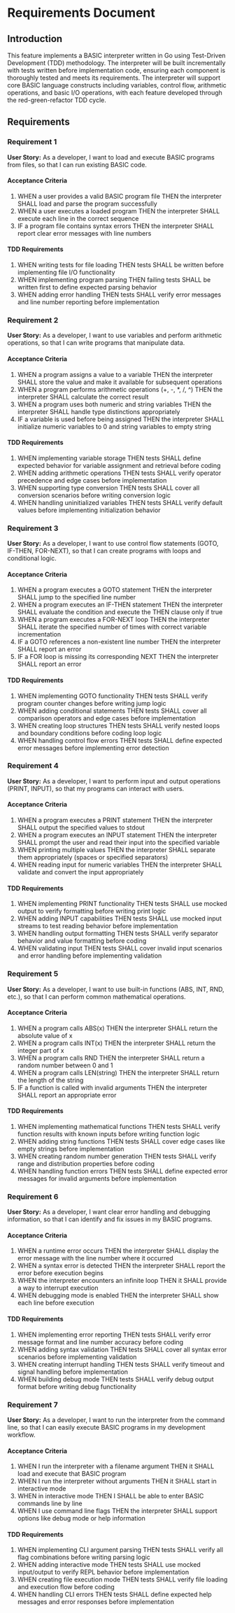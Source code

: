 # Requirements Document

## Introduction

This feature implements a BASIC interpreter written in Go using Test-Driven Development (TDD) methodology. The interpreter will be built incrementally with tests written before implementation code, ensuring each component is thoroughly tested and meets its requirements. The interpreter will support core BASIC language constructs including variables, control flow, arithmetic operations, and basic I/O operations, with each feature developed through the red-green-refactor TDD cycle.

## Requirements

### Requirement 1

**User Story:** As a developer, I want to load and execute BASIC programs from files, so that I can run existing BASIC code.

#### Acceptance Criteria

1. WHEN a user provides a valid BASIC program file THEN the interpreter SHALL load and parse the program successfully
2. WHEN a user executes a loaded program THEN the interpreter SHALL execute each line in the correct sequence
3. IF a program file contains syntax errors THEN the interpreter SHALL report clear error messages with line numbers

#### TDD Requirements

1. WHEN writing tests for file loading THEN tests SHALL be written before implementing file I/O functionality
2. WHEN implementing program parsing THEN failing tests SHALL be written first to define expected parsing behavior
3. WHEN adding error handling THEN tests SHALL verify error messages and line number reporting before implementation

### Requirement 2

**User Story:** As a developer, I want to use variables and perform arithmetic operations, so that I can write programs that manipulate data.

#### Acceptance Criteria

1. WHEN a program assigns a value to a variable THEN the interpreter SHALL store the value and make it available for subsequent operations
2. WHEN a program performs arithmetic operations (+, -, *, /, ^) THEN the interpreter SHALL calculate the correct result
3. WHEN a program uses both numeric and string variables THEN the interpreter SHALL handle type distinctions appropriately
4. IF a variable is used before being assigned THEN the interpreter SHALL initialize numeric variables to 0 and string variables to empty string

#### TDD Requirements

1. WHEN implementing variable storage THEN tests SHALL define expected behavior for variable assignment and retrieval before coding
2. WHEN adding arithmetic operations THEN tests SHALL verify operator precedence and edge cases before implementation
3. WHEN supporting type conversion THEN tests SHALL cover all conversion scenarios before writing conversion logic
4. WHEN handling uninitialized variables THEN tests SHALL verify default values before implementing initialization behavior

### Requirement 3

**User Story:** As a developer, I want to use control flow statements (GOTO, IF-THEN, FOR-NEXT), so that I can create programs with loops and conditional logic.

#### Acceptance Criteria

1. WHEN a program executes a GOTO statement THEN the interpreter SHALL jump to the specified line number
2. WHEN a program executes an IF-THEN statement THEN the interpreter SHALL evaluate the condition and execute the THEN clause only if true
3. WHEN a program executes a FOR-NEXT loop THEN the interpreter SHALL iterate the specified number of times with correct variable incrementation
4. IF a GOTO references a non-existent line number THEN the interpreter SHALL report an error
5. IF a FOR loop is missing its corresponding NEXT THEN the interpreter SHALL report an error

#### TDD Requirements

1. WHEN implementing GOTO functionality THEN tests SHALL verify program counter changes before writing jump logic
2. WHEN adding conditional statements THEN tests SHALL cover all comparison operators and edge cases before implementation
3. WHEN creating loop structures THEN tests SHALL verify nested loops and boundary conditions before coding loop logic
4. WHEN handling control flow errors THEN tests SHALL define expected error messages before implementing error detection

### Requirement 4

**User Story:** As a developer, I want to perform input and output operations (PRINT, INPUT), so that my programs can interact with users.

#### Acceptance Criteria

1. WHEN a program executes a PRINT statement THEN the interpreter SHALL output the specified values to stdout
2. WHEN a program executes an INPUT statement THEN the interpreter SHALL prompt the user and read their input into the specified variable
3. WHEN printing multiple values THEN the interpreter SHALL separate them appropriately (spaces or specified separators)
4. WHEN reading input for numeric variables THEN the interpreter SHALL validate and convert the input appropriately

#### TDD Requirements

1. WHEN implementing PRINT functionality THEN tests SHALL use mocked output to verify formatting before writing print logic
2. WHEN adding INPUT capabilities THEN tests SHALL use mocked input streams to test reading behavior before implementation
3. WHEN handling output formatting THEN tests SHALL verify separator behavior and value formatting before coding
4. WHEN validating input THEN tests SHALL cover invalid input scenarios and error handling before implementing validation

### Requirement 5

**User Story:** As a developer, I want to use built-in functions (ABS, INT, RND, etc.), so that I can perform common mathematical operations.

#### Acceptance Criteria

1. WHEN a program calls ABS(x) THEN the interpreter SHALL return the absolute value of x
2. WHEN a program calls INT(x) THEN the interpreter SHALL return the integer part of x
3. WHEN a program calls RND THEN the interpreter SHALL return a random number between 0 and 1
4. WHEN a program calls LEN(string) THEN the interpreter SHALL return the length of the string
5. IF a function is called with invalid arguments THEN the interpreter SHALL report an appropriate error

#### TDD Requirements

1. WHEN implementing mathematical functions THEN tests SHALL verify function results with known inputs before writing function logic
2. WHEN adding string functions THEN tests SHALL cover edge cases like empty strings before implementation
3. WHEN creating random number generation THEN tests SHALL verify range and distribution properties before coding
4. WHEN handling function errors THEN tests SHALL define expected error messages for invalid arguments before implementation

### Requirement 6

**User Story:** As a developer, I want clear error handling and debugging information, so that I can identify and fix issues in my BASIC programs.

#### Acceptance Criteria

1. WHEN a runtime error occurs THEN the interpreter SHALL display the error message with the line number where it occurred
2. WHEN a syntax error is detected THEN the interpreter SHALL report the error before execution begins
3. WHEN the interpreter encounters an infinite loop THEN it SHALL provide a way to interrupt execution
4. WHEN debugging mode is enabled THEN the interpreter SHALL show each line before execution

#### TDD Requirements

1. WHEN implementing error reporting THEN tests SHALL verify error message format and line number accuracy before coding
2. WHEN adding syntax validation THEN tests SHALL cover all syntax error scenarios before implementing validation
3. WHEN creating interrupt handling THEN tests SHALL verify timeout and signal handling before implementation
4. WHEN building debug mode THEN tests SHALL verify debug output format before writing debug functionality

### Requirement 7

**User Story:** As a developer, I want to run the interpreter from the command line, so that I can easily execute BASIC programs in my development workflow.

#### Acceptance Criteria

1. WHEN I run the interpreter with a filename argument THEN it SHALL load and execute that BASIC program
2. WHEN I run the interpreter without arguments THEN it SHALL start in interactive mode
3. WHEN in interactive mode THEN I SHALL be able to enter BASIC commands line by line
4. WHEN I use command line flags THEN the interpreter SHALL support options like debug mode or help information

#### TDD Requirements

1. WHEN implementing CLI argument parsing THEN tests SHALL verify all flag combinations before writing parsing logic
2. WHEN adding interactive mode THEN tests SHALL use mocked input/output to verify REPL behavior before implementation
3. WHEN creating file execution mode THEN tests SHALL verify file loading and execution flow before coding
4. WHEN handling CLI errors THEN tests SHALL define expected help messages and error responses before implementation